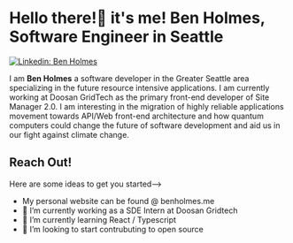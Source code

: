 # Hello there!👋 it's me! Ben Holmes, Software Engineer in Seattle

[![Linkedin: Ben Holmes](https://img.shields.io/badge/-Ben%20Holmes-blue?style=flat-square&logo=Linkedin&logoColor=white&link=https://www.linkedin.com/in/beneholmes/)](https://www.linkedin.com/in/beneholmes/)

I am **Ben Holmes** a software developer in the Greater Seattle area specializing in the future resource intensive applications. I am currently working at Doosan GridTech as the primary front-end developer of Site Manager 2.0. I am interesting in the migration of highly reliable applications movement towards API/Web front-end architecture and how quantum computers could change the future of software development and aid us in our fight against climate change.

## Reach Out!
Here are some ideas to get you started-->
- My personal website can be found @ benholmes.me
- 🔭 I’m currently working as a SDE Intern at Doosan Gridtech
- 🌱 I’m currently learning React / Typescript
- 👯 I’m looking to start contrubuting to open source
